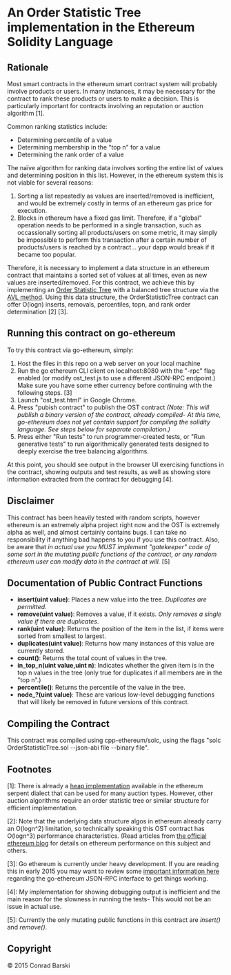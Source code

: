 # An Order Statistic Tree implementation in the Ethereum Solidity Language

## Rationale
Most smart contracts in the ethereum smart contract system will probably involve products or users. In many instances, it may be necessary for the contract to rank these products or users to make a decision. This is particularly important for contracts involving an reputation or auction algorithm [1].

Common ranking statistics include:

 - Determining percentile of a value
 - Determining membership in the "top n" for a value
 - Determining the rank order of a value

The naïve algorithm for ranking data involves sorting the entire list of values and determining position in this list. However, in the ethereum system this is not viable for several reasons:

 1. Sorting a list repeatedly as values are inserted/removed is inefficient, and would be extremely costly in terms of an ethereum gas price for execution.
 2. Blocks in ethereum have a fixed gas limit. Therefore, if a "global" operation needs to be performed in a single transaction, such as occassionally sorting all products/users on some metric, it may simply be impossible to perform this transaction after a certain number of products/users is reached by a contract... your dapp would break if it became too popular.

Therefore, it is necessary to implement a data structure in an ethereum contract that maintains a sorted set of values at all times, even as new values are inserted/removed. For this contract, we achieve this by implementing an [Order Statistic Tree](http://en.wikipedia.org/wiki/Order_statistic_tree) with a balanced tree structure via the [AVL method](http://en.wikipedia.org/wiki/AVL_tree). Using this data structure, the OrderStatisticTree contract can offer O(logn) inserts, removals, percentiles, topn, and rank order determination [2] [3].

## Running this contract on go-ethereum

To try this contract via go-ethereum, simply:

1. Host the files in this repo on a web server on your local machine
2. Run the go ethereum CLI client on localhost:8080 with the "-rpc" flag enabled (or modify ost_test.js to use a different JSON-RPC endpoint.) Make sure you have some ether currency before continuing with the following steps. [3]
3. Launch "ost_test.html" in Google Chrome.
4. Press "pubish contract" to publish the OST contract _(Note: This will publish a binary version of the contract, already compiled- At this time, go-ethereum does not yet contain support for compiling the solidity language. See steps below for separate compilation.)_
5. Press either "Run tests" to run programmer-created tests, or "Run generative tests" to run algorithmically generated tests designed to deeply exercise the tree balancing algorithms.

At this point, you should see output in the browser UI exercising functions in the contract, showing outputs and test results, as well as showing store information extracted from the contract for debugging [4].

## Disclaimer

This contract has been heavily tested with random scripts, however ethereum is an extremely alpha project right now and the OST is extremely alpha as well, and almost certainly contains bugs. I can take no responsibility if anything bad happens to you if you use this contract. Also, be aware that *in actual use you MUST implement "gatekeeper" code of some sort in the mutating public functions of the contract, or any random ethereum user can modify data in the contract at will.* [5]

## Documentation of Public Contract Functions

 - **insert(uint value)**: Places a new value into the tree. _Duplicates are permitted_.
 - **remove(uint value)**: Removes a value, if it exists. _Only removes a single value if there are duplicates_.
 - **rank(uint value)**: Returns the position of the item in the list, if items were sorted from smallest to largest.
 - **duplicates(uint value)**: Returns how many instances of this value are currently stored.
 - **count()**: Returns the total count of values in the tree.
 - **in_top_n(uint value,uint n)**: Indicates whether the given item is in the top n values in the tree (only true for duplicates if all members are in the "top n".)
 - **percentile()**: Returns the percentile of the value in the tree.
 - **node_?(uint value)**: These are various low-level debugging functions that will likely be removed in future versions of this contract.

## Compiling the Contract

This contract was compiled using cpp-ethereum/solc, using the flags "solc OrderStatisticTree.sol --json-abi file --binary file".

## Footnotes

[1]: There is already a [heap implementation](https://github.com/ethereum/serpent/blob/master/examples/cyberdyne/heap.se) available in the ethereum serpent dialect that can be used for many auction types. However, other auction algorithms require an order statistic tree or similar structure for efficient implementation.

[2]: Note that the underlying data structure algos in ethereum already carry an O(logn^2) limitation, so technically speaking this OST contract has O(logn^3) performance characteristics. (Read articles from [the official ethereum blog](http://blog.ethereum.org) for details on ethereum performance on this subject and others.

[3]: Go ethereum is currently under heavy development. If you are reading this in early 2015 you may want to review some [important information here](http://forum.ethereum.org/discussion/1784/my-working-steps-go-ethereum-cli-json-rpc-chrome-browser-etherum-js-solidity) regarding the go-ethereum JSON-RPC interface to get things working.

[4]: My implementation for showing debugging output is inefficient and the main reason for the slowness in running the tests- This would not be an issue in actual use.

[5]: Currently the only mutating public functions in this contract are *insert()* and *remove()*.

## Copyright

© 2015 Conrad Barski